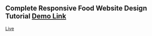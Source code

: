 ## Complete Responsive Food Website Design Tutorial [Demo Link](https://gmmamunh.github.io/food-website/) 
[Live](https://food-home-delivery-website.netlify.app/)
